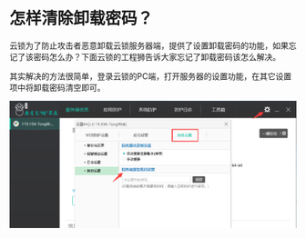 # 怎样清除卸载密码？

云锁为了防止攻击者恶意卸载云锁服务器端，提供了设置卸载密码的功能，如果忘记了该密码怎么办？下面云锁的工程狮告诉大家忘记了卸载密码该怎么解决。

其实解决的方法很简单，登录云锁的PC端，打开服务器的设置功能，在其它设置项中将卸载密码清空即可。

![](/assets/q_39_01.png)